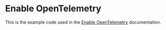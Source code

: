 # Enable OpenTelemetry

This is the example code used in the [Enable OpenTelemetry](https://docs.nginx.com/nginx-ingress-controller/logging-and-monitoring/opentelemetry) documentation.